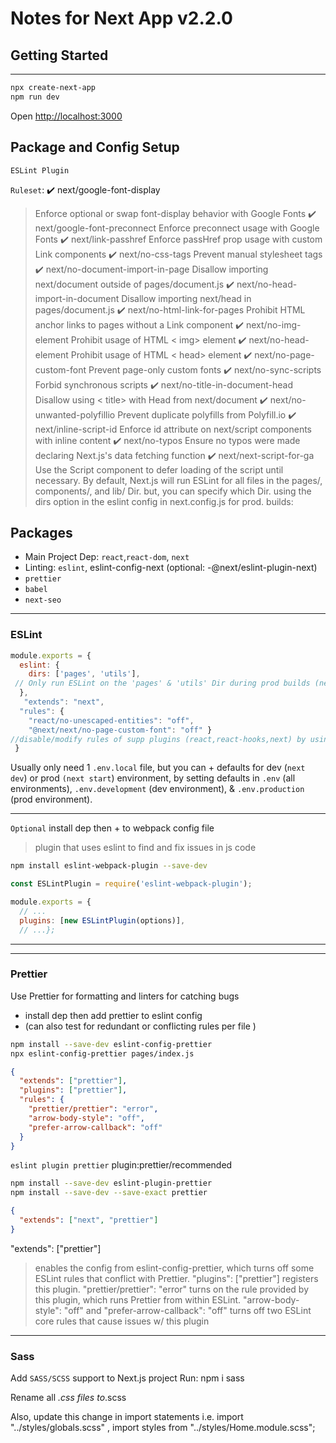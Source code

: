
# Notes for Next App v2.2.0

## Getting Started

___

```bash
npx create-next-app
npm run dev
```

Open [http://localhost:3000](http://localhost:3000)

## Package and Config Setup

`ESLint Plugin`

`Ruleset`:
✔️ next/google-font-display
> Enforce optional or swap font-display behavior with Google Fonts
✔️ next/google-font-preconnect
> Enforce preconnect usage with Google Fonts
✔️ next/link-passhref
> Enforce passHref prop usage with custom Link components
✔️ next/no-css-tags
> Prevent manual stylesheet tags
✔️ next/no-document-import-in-page
> Disallow importing next/document outside of pages/document.js
✔️ next/no-head-import-in-document
>Disallow importing next/head in pages/document.js
✔️ next/no-html-link-for-pages
>Prohibit HTML anchor links to pages without a Link component
✔️ next/no-img-element
>Prohibit usage of HTML < img> element
✔️ next/no-head-element
>Prohibit usage of HTML < head> element
✔️ next/no-page-custom-font
>Prevent page-only custom fonts
✔️ next/no-sync-scripts
>Forbid synchronous scripts
✔️ next/no-title-in-document-head
>Disallow using < title> with Head from next/document
✔️ next/no-unwanted-polyfillio
>Prevent duplicate polyfills from Polyfill.io
✔️ next/inline-script-id
>Enforce id attribute on next/script components with inline content
✔️ next/no-typos
>Ensure no typos were made declaring Next.js's data fetching function
✔️ next/next-script-for-ga
> Use the Script component to defer loading of the script until necessary.
> By default, Next.js will run ESLint for all files in the pages/, components/, and lib/ Dir.
> but, you can specify which Dir. using the dirs option in the eslint config in next.config.js for prod. builds:



## Packages

- Main Project Dep: `react`,`react-dom`, `next`
- Linting: `eslint`, eslint-config-next (optional: -@next/eslint-plugin-next)
- `prettier`
- `babel`
- `next-seo`

___

### ESLint

```js
module.exports = {
  eslint: {
    dirs: ['pages', 'utils'],
 // Only run ESLint on the 'pages' & 'utils' Dir during prod builds (next build)
  },
   "extends": "next",
  "rules": {
    "react/no-unescaped-entities": "off",
    "@next/next/no-page-custom-font": "off" }
//disable/modify rules of supp plugins (react,react-hooks,next) by using rules property in .eslintrc file
 }
```

Usually only need 1 `.env.local` file, but you can + defaults for dev (`next dev`) or prod `(next start`) environment, by setting defaults in `.env` (all environments), `.env.development` (dev environment), & `.env.production` (prod environment).

___
`Optional` install dep then + to webpack config file
>plugin that uses eslint to find and fix issues in js code

```bash
npm install eslint-webpack-plugin --save-dev
```

```js
const ESLintPlugin = require('eslint-webpack-plugin');

module.exports = {
  // ...
  plugins: [new ESLintPlugin(options)],
  // ...};
```

___
___

### Prettier

Use  Prettier for formatting and linters for catching bugs

- install dep then add prettier to eslint config
- (can also test for redundant or conflicting rules per file )

```bash
npm install --save-dev eslint-config-prettier
npx eslint-config-prettier pages/index.js
```

```json
{
  "extends": ["prettier"],
  "plugins": ["prettier"],
  "rules": {
    "prettier/prettier": "error",
    "arrow-body-style": "off",
    "prefer-arrow-callback": "off"
  }
}
```

`eslint plugin prettier`
plugin:prettier/recommended

```bash
npm install --save-dev eslint-plugin-prettier
npm install --save-dev --save-exact prettier
```

```json
{
  "extends": ["next", "prettier"]
}
```

"extends": ["prettier"]
>enables the config from eslint-config-prettier, which turns off some ESLint rules that conflict with Prettier.
"plugins": ["prettier"] registers this plugin.
"prettier/prettier": "error" turns on the rule provided by this plugin, which runs Prettier from within ESLint.
"arrow-body-style": "off" and "prefer-arrow-callback": "off"
>turns off two ESLint core rules that cause issues w/ this plugin
___

### Sass

Add `SASS/SCSS` support to Next.js project
Run: npm i sass

Rename all *.css files to*.scss

Also, update this change in import statements i.e. import "../styles/globals.scss" , import styles from "../styles/Home.module.scss";
